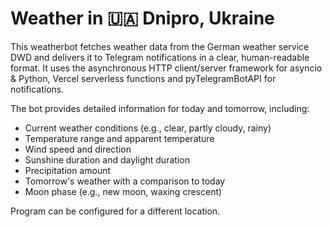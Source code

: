 # Weather in 🇺🇦 Dnipro, Ukraine

This weatherbot fetches weather data from the German weather service DWD and delivers it to Telegram notifications in a clear, human-readable format.
It uses the asynchronous HTTP client/server framework for asyncio & Python, Vercel serverless functions and pyTelegramBotAPI for notifications. 

The bot provides detailed information for today and tomorrow, including:
- Current weather conditions (e.g., clear, partly cloudy, rainy)
- Temperature range and apparent temperature
- Wind speed and direction
- Sunshine duration and daylight duration
- Precipitation amount
- Tomorrow's weather with a comparison to today
- Moon phase (e.g., new moon, waxing crescent)
  
Program can be configured for a different location.
